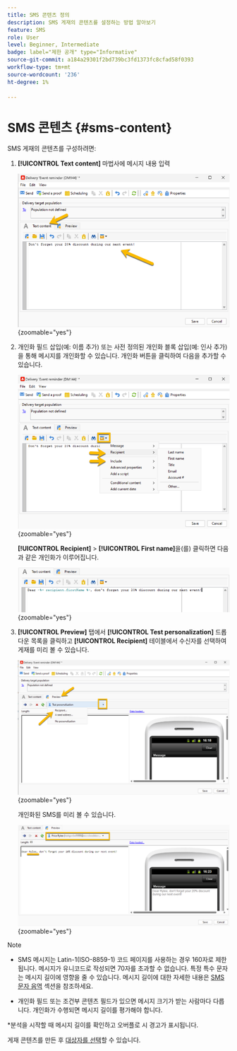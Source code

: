 ```yaml
---
title: SMS 콘텐츠 정의
description: SMS 게재의 콘텐츠를 설정하는 방법 알아보기
feature: SMS
role: User
level: Beginner, Intermediate
badge: label="제한 공개" type="Informative"
source-git-commit: a184a29301f2bd739bc3fd1373fc8cfad58f0393
workflow-type: tm+mt
source-wordcount: '236'
ht-degree: 1%

---
```



# SMS 콘텐츠 {#sms-content}

SMS 게재의 콘텐츠를 구성하려면:

1. **[!UICONTROL Text content]** 마법사에 메시지 내용 입력

   ![](assets/sms_content.png){zoomable="yes"}

1. 개인화 필드 삽입(예: 이름 추가) 또는 사전 정의된 개인화 블록 삽입(예: 인사 추가)을 통해 메시지를 개인화할 수 있습니다. 개인화 버튼을 클릭하여 다음을 추가할 수 있습니다.

   ![](assets/sms_perso.png){zoomable="yes"}

   **[!UICONTROL Recipient]** > **[!UICONTROL First name]**&#x200B;을(를) 클릭하면 다음과 같은 개인화가 이루어집니다.

   ![](assets/sms_perso_recipient.png){zoomable="yes"}

1. **[!UICONTROL Preview]** 탭에서 **[!UICONTROL Test personalization]** 드롭다운 목록을 클릭하고 **[!UICONTROL Recipient]** 테이블에서 수신자를 선택하여 게재를 미리 볼 수 있습니다.

   ![](assets/sms_preview.png){zoomable="yes"}

   개인화된 SMS를 미리 볼 수 있습니다.

   ![](assets/sms_preview_phone.png){zoomable="yes"}

>[!NOTE]
>
>* SMS 메시지는 Latin-1(ISO-8859-1) 코드 페이지를 사용하는 경우 160자로 제한됩니다. 메시지가 유니코드로 작성되면 70자를 초과할 수 없습니다. 특정 특수 문자는 메시지 길이에 영향을 줄 수 있습니다. 메시지 길이에 대한 자세한 내용은 [SMS 문자 음역](smpp-external-account.md#smpp-channel-settings) 섹션을 참조하세요.
>
>* 개인화 필드 또는 조건부 콘텐츠 필드가 있으면 메시지 크기가 받는 사람마다 다릅니다. 개인화가 수행되면 메시지 길이를 평가해야 합니다.
>
>*분석을 시작할 때 메시지 길이를 확인하고 오버플로 시 경고가 표시됩니다.

게재 콘텐츠를 만든 후 [대상자를 선택](sms-audience.md)할 수 있습니다.